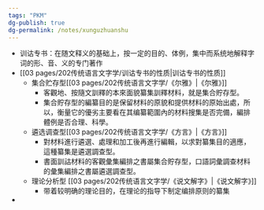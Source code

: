 ```yaml
---
tags: "PKM"
dg-publish: true
dg-permalink: /notes/xunguzhuanshu
---
```

- 训诂专书：在随文释义的基础上，按一定的目的、体例，集中而系统地解释字词的形、音、义的专门著作
- [[03 pages/202传统语言文字学/训诂专书的性质\|训诂专书的性质]]
	- 集合贮存型[[03 pages/202传统语言文字学/《尔雅》\|《尔雅》]]
		- 客觀地、按隨文訓釋的本來面貌纂集訓釋材料，就是集合貯存型。
		- 集合貯存型的編纂目的是保留材料的原貌和提供材料的原始出處，所以，衡量它的優劣主要看在其编纂範圍內的材料搜集是否完備，編排體例是否合理、科學。
	- 遴选调查型[[03 pages/202传统语言文字学/《方言》\|《方言》]]
		- 對材料進行遴選、處理和加工後再進行編輯，以求對纂集目的適應，這種纂集是遴選調查型。
		- 書面訓詁材料的客觀彙集編排之書屬集合貯存型，口語詞彙調查材料的彙集編排之書屬遴選調查型。
	- 理论分析型 [[03 pages/202传统语言文字学/《说文解字》\|《说文解字》]]
		- 带着较明确的理论目的，在理论的指导下制定编排原则的纂集
-